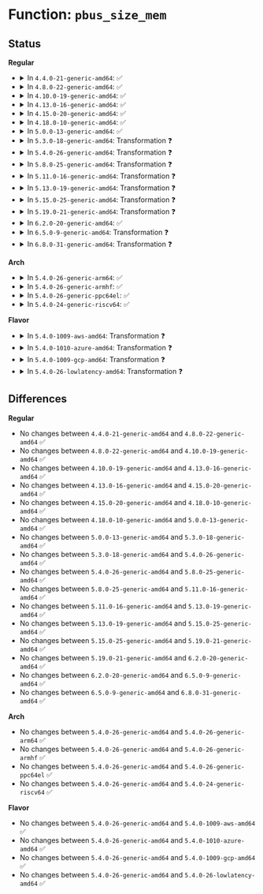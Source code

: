 # Function: <code>pbus_size_mem</code>

## Status
<b>Regular</b>
<ul>
<li>
<details>
<summary>In <code>4.4.0-21-generic-amd64</code>: ✅</summary>

```c
int pbus_size_mem(struct pci_bus * bus, long unsigned int mask, long unsigned int type, long unsigned int type2, long unsigned int type3, resource_size_t min_size, resource_size_t add_size, struct list_head * realloc_head)
```

```json
{
  "name": "pbus_size_mem",
  "collision_type": "Unique Static",
  "inline_type": "No",
  "funcs": [
    {
      "addr": 18446744071583298176,
      "name": "pbus_size_mem",
      "external": false,
      "loc": "drivers/pci/setup-bus.c:1010",
      "file": "drivers/pci/setup-bus.c",
      "inline": "seen, unknown",
      "caller_inline": [],
      "caller_func": [
        "drivers/pci/setup-bus.c:__pci_bus_size_bridges",
        "drivers/pci/setup-bus.c:__pci_bus_size_bridges",
        "drivers/pci/setup-bus.c:__pci_bus_size_bridges",
        "drivers/pci/setup-bus.c:__pci_bus_size_bridges",
        "drivers/pci/setup-bus.c:__pci_bus_size_bridges"
      ]
    }
  ],
  "symbols": [
    {
      "addr": 18446744071583298176,
      "name": "pbus_size_mem",
      "section": ".text",
      "bind": "STB_LOCAL",
      "size": 1667
    }
  ]
}
```
</details>
</li>
<li>
<details>
<summary>In <code>4.8.0-22-generic-amd64</code>: ✅</summary>

```c
int pbus_size_mem(struct pci_bus * bus, long unsigned int mask, long unsigned int type, long unsigned int type2, long unsigned int type3, resource_size_t min_size, resource_size_t add_size, struct list_head * realloc_head)
```

```json
{
  "name": "pbus_size_mem",
  "collision_type": "Unique Static",
  "inline_type": "No",
  "funcs": [
    {
      "addr": 18446744071583609168,
      "name": "pbus_size_mem",
      "external": false,
      "loc": "drivers/pci/setup-bus.c:1014",
      "file": "drivers/pci/setup-bus.c",
      "inline": "seen, unknown",
      "caller_inline": [],
      "caller_func": [
        "drivers/pci/setup-bus.c:__pci_bus_size_bridges",
        "drivers/pci/setup-bus.c:__pci_bus_size_bridges",
        "drivers/pci/setup-bus.c:__pci_bus_size_bridges",
        "drivers/pci/setup-bus.c:__pci_bus_size_bridges",
        "drivers/pci/setup-bus.c:__pci_bus_size_bridges"
      ]
    }
  ],
  "symbols": [
    {
      "addr": 18446744071583609168,
      "name": "pbus_size_mem",
      "section": ".text",
      "bind": "STB_LOCAL",
      "size": 1653
    }
  ]
}
```
</details>
</li>
<li>
<details>
<summary>In <code>4.10.0-19-generic-amd64</code>: ✅</summary>

```c
int pbus_size_mem(struct pci_bus * bus, long unsigned int mask, long unsigned int type, long unsigned int type2, long unsigned int type3, resource_size_t min_size, resource_size_t add_size, struct list_head * realloc_head)
```

```json
{
  "name": "pbus_size_mem",
  "collision_type": "Unique Static",
  "inline_type": "No",
  "funcs": [
    {
      "addr": 18446744071583746368,
      "name": "pbus_size_mem",
      "external": false,
      "loc": "drivers/pci/setup-bus.c:1015",
      "file": "drivers/pci/setup-bus.c",
      "inline": "seen, unknown",
      "caller_inline": [],
      "caller_func": [
        "drivers/pci/setup-bus.c:__pci_bus_size_bridges",
        "drivers/pci/setup-bus.c:__pci_bus_size_bridges",
        "drivers/pci/setup-bus.c:__pci_bus_size_bridges",
        "drivers/pci/setup-bus.c:__pci_bus_size_bridges",
        "drivers/pci/setup-bus.c:__pci_bus_size_bridges"
      ]
    }
  ],
  "symbols": [
    {
      "addr": 18446744071583746368,
      "name": "pbus_size_mem",
      "section": ".text",
      "bind": "STB_LOCAL",
      "size": 1653
    }
  ]
}
```
</details>
</li>
<li>
<details>
<summary>In <code>4.13.0-16-generic-amd64</code>: ✅</summary>

```c
int pbus_size_mem(struct pci_bus * bus, long unsigned int mask, long unsigned int type, long unsigned int type2, long unsigned int type3, resource_size_t min_size, resource_size_t add_size, struct list_head * realloc_head)
```

```json
{
  "name": "pbus_size_mem",
  "collision_type": "Unique Static",
  "inline_type": "No",
  "funcs": [
    {
      "addr": 18446744071583788224,
      "name": "pbus_size_mem",
      "external": false,
      "loc": "drivers/pci/setup-bus.c:1006",
      "file": "drivers/pci/setup-bus.c",
      "inline": "seen, unknown",
      "caller_inline": [],
      "caller_func": [
        "drivers/pci/setup-bus.c:__pci_bus_size_bridges",
        "drivers/pci/setup-bus.c:__pci_bus_size_bridges",
        "drivers/pci/setup-bus.c:__pci_bus_size_bridges",
        "drivers/pci/setup-bus.c:__pci_bus_size_bridges",
        "drivers/pci/setup-bus.c:__pci_bus_size_bridges",
        "drivers/pci/setup-bus.c:__pci_bus_size_bridges"
      ]
    }
  ],
  "symbols": [
    {
      "addr": 18446744071583788224,
      "name": "pbus_size_mem",
      "section": ".text",
      "bind": "STB_LOCAL",
      "size": 1769
    }
  ]
}
```
</details>
</li>
<li>
<details>
<summary>In <code>4.15.0-20-generic-amd64</code>: ✅</summary>

```c
int pbus_size_mem(struct pci_bus * bus, long unsigned int mask, long unsigned int type, long unsigned int type2, long unsigned int type3, resource_size_t min_size, resource_size_t add_size, struct list_head * realloc_head)
```

```json
{
  "name": "pbus_size_mem",
  "collision_type": "Unique Static",
  "inline_type": "No",
  "funcs": [
    {
      "addr": 18446744071584050704,
      "name": "pbus_size_mem",
      "external": false,
      "loc": "drivers/pci/setup-bus.c:1006",
      "file": "drivers/pci/setup-bus.c",
      "inline": "seen, unknown",
      "caller_inline": [],
      "caller_func": [
        "drivers/pci/setup-bus.c:__pci_bus_size_bridges",
        "drivers/pci/setup-bus.c:__pci_bus_size_bridges",
        "drivers/pci/setup-bus.c:__pci_bus_size_bridges",
        "drivers/pci/setup-bus.c:__pci_bus_size_bridges",
        "drivers/pci/setup-bus.c:__pci_bus_size_bridges",
        "drivers/pci/setup-bus.c:__pci_bus_size_bridges"
      ]
    }
  ],
  "symbols": [
    {
      "addr": 18446744071584050704,
      "name": "pbus_size_mem",
      "section": ".text",
      "bind": "STB_LOCAL",
      "size": 1769
    }
  ]
}
```
</details>
</li>
<li>
<details>
<summary>In <code>4.18.0-10-generic-amd64</code>: ✅</summary>

```c
int pbus_size_mem(struct pci_bus * bus, long unsigned int mask, long unsigned int type, long unsigned int type2, long unsigned int type3, resource_size_t min_size, resource_size_t add_size, struct list_head * realloc_head)
```

```json
{
  "name": "pbus_size_mem",
  "collision_type": "Unique Static",
  "inline_type": "No",
  "funcs": [
    {
      "addr": 18446744071584250256,
      "name": "pbus_size_mem",
      "external": false,
      "loc": "drivers/pci/setup-bus.c:1001",
      "file": "drivers/pci/setup-bus.c",
      "inline": "seen, unknown",
      "caller_inline": [],
      "caller_func": [
        "drivers/pci/setup-bus.c:__pci_bus_size_bridges",
        "drivers/pci/setup-bus.c:__pci_bus_size_bridges",
        "drivers/pci/setup-bus.c:__pci_bus_size_bridges",
        "drivers/pci/setup-bus.c:__pci_bus_size_bridges",
        "drivers/pci/setup-bus.c:__pci_bus_size_bridges"
      ]
    }
  ],
  "symbols": [
    {
      "addr": 18446744071584250256,
      "name": "pbus_size_mem",
      "section": ".text",
      "bind": "STB_LOCAL",
      "size": 1775
    }
  ]
}
```
</details>
</li>
<li>
<details>
<summary>In <code>5.0.0-13-generic-amd64</code>: ✅</summary>

```c
int pbus_size_mem(struct pci_bus * bus, long unsigned int mask, long unsigned int type, long unsigned int type2, long unsigned int type3, resource_size_t min_size, resource_size_t add_size, struct list_head * realloc_head)
```

```json
{
  "name": "pbus_size_mem",
  "collision_type": "Unique Static",
  "inline_type": "No",
  "funcs": [
    {
      "addr": 18446744071584340000,
      "name": "pbus_size_mem",
      "external": false,
      "loc": "drivers/pci/setup-bus.c:1005",
      "file": "drivers/pci/setup-bus.c",
      "inline": "seen, unknown",
      "caller_inline": [],
      "caller_func": [
        "drivers/pci/setup-bus.c:__pci_bus_size_bridges",
        "drivers/pci/setup-bus.c:__pci_bus_size_bridges",
        "drivers/pci/setup-bus.c:__pci_bus_size_bridges",
        "drivers/pci/setup-bus.c:__pci_bus_size_bridges",
        "drivers/pci/setup-bus.c:__pci_bus_size_bridges"
      ]
    }
  ],
  "symbols": [
    {
      "addr": 18446744071584340000,
      "name": "pbus_size_mem",
      "section": ".text",
      "bind": "STB_LOCAL",
      "size": 1783
    }
  ]
}
```
</details>
</li>
<li>
<details>
<summary>In <code>5.3.0-18-generic-amd64</code>: Transformation ❓</summary>

```c
int pbus_size_mem(struct pci_bus * bus, long unsigned int mask, long unsigned int type, long unsigned int type2, long unsigned int type3, resource_size_t min_size, resource_size_t add_size, struct list_head * realloc_head)
```

```json
{
  "name": "pbus_size_mem",
  "collision_type": "Unique Static",
  "inline_type": "No",
  "funcs": [
    {
      "addr": 0,
      "name": "pbus_size_mem",
      "external": false,
      "loc": "drivers/pci/setup-bus.c:971",
      "file": "drivers/pci/setup-bus.c",
      "inline": "seen, unknown",
      "caller_inline": [],
      "caller_func": [
        "drivers/pci/setup-bus.c:__pci_bus_size_bridges",
        "drivers/pci/setup-bus.c:__pci_bus_size_bridges",
        "drivers/pci/setup-bus.c:__pci_bus_size_bridges",
        "drivers/pci/setup-bus.c:__pci_bus_size_bridges",
        "drivers/pci/setup-bus.c:__pci_bus_size_bridges"
      ]
    }
  ],
  "symbols": [
    {
      "addr": 18446744071584534192,
      "name": "pbus_size_mem",
      "section": ".text",
      "bind": "STB_LOCAL",
      "size": 1647
    },
    {
      "addr": 18446744071584541280,
      "name": "pbus_size_mem.cold",
      "section": ".text",
      "bind": "STB_LOCAL",
      "size": 84
    }
  ]
}
```
</details>
</li>
<li>
<details>
<summary>In <code>5.4.0-26-generic-amd64</code>: Transformation ❓</summary>

```c
int pbus_size_mem(struct pci_bus * bus, long unsigned int mask, long unsigned int type, long unsigned int type2, long unsigned int type3, resource_size_t min_size, resource_size_t add_size, struct list_head * realloc_head)
```

```json
{
  "name": "pbus_size_mem",
  "collision_type": "Unique Static",
  "inline_type": "No",
  "funcs": [
    {
      "addr": 0,
      "name": "pbus_size_mem",
      "external": false,
      "loc": "drivers/pci/setup-bus.c:971",
      "file": "drivers/pci/setup-bus.c",
      "inline": "seen, unknown",
      "caller_inline": [],
      "caller_func": [
        "drivers/pci/setup-bus.c:__pci_bus_size_bridges",
        "drivers/pci/setup-bus.c:__pci_bus_size_bridges",
        "drivers/pci/setup-bus.c:__pci_bus_size_bridges",
        "drivers/pci/setup-bus.c:__pci_bus_size_bridges",
        "drivers/pci/setup-bus.c:__pci_bus_size_bridges"
      ]
    }
  ],
  "symbols": [
    {
      "addr": 18446744071584669328,
      "name": "pbus_size_mem",
      "section": ".text",
      "bind": "STB_LOCAL",
      "size": 1647
    },
    {
      "addr": 18446744071584676403,
      "name": "pbus_size_mem.cold",
      "section": ".text",
      "bind": "STB_LOCAL",
      "size": 84
    }
  ]
}
```
</details>
</li>
<li>
<details>
<summary>In <code>5.8.0-25-generic-amd64</code>: Transformation ❓</summary>

```c
int pbus_size_mem(struct pci_bus * bus, long unsigned int mask, long unsigned int type, long unsigned int type2, long unsigned int type3, resource_size_t min_size, resource_size_t add_size, struct list_head * realloc_head)
```

```json
{
  "name": "pbus_size_mem",
  "collision_type": "Unique Static",
  "inline_type": "No",
  "funcs": [
    {
      "addr": 0,
      "name": "pbus_size_mem",
      "external": false,
      "loc": "drivers/pci/setup-bus.c:988",
      "file": "drivers/pci/setup-bus.c",
      "inline": "seen, unknown",
      "caller_inline": [],
      "caller_func": [
        "drivers/pci/setup-bus.c:__pci_bus_size_bridges",
        "drivers/pci/setup-bus.c:__pci_bus_size_bridges",
        "drivers/pci/setup-bus.c:__pci_bus_size_bridges",
        "drivers/pci/setup-bus.c:__pci_bus_size_bridges",
        "drivers/pci/setup-bus.c:__pci_bus_size_bridges",
        "drivers/pci/setup-bus.c:__pci_bus_size_bridges"
      ]
    }
  ],
  "symbols": [
    {
      "addr": 18446744071585356512,
      "name": "pbus_size_mem",
      "section": ".text",
      "bind": "STB_LOCAL",
      "size": 1675
    },
    {
      "addr": 18446744071585363318,
      "name": "pbus_size_mem.cold",
      "section": ".text",
      "bind": "STB_LOCAL",
      "size": 77
    }
  ]
}
```
</details>
</li>
<li>
<details>
<summary>In <code>5.11.0-16-generic-amd64</code>: Transformation ❓</summary>

```c
int pbus_size_mem(struct pci_bus * bus, long unsigned int mask, long unsigned int type, long unsigned int type2, long unsigned int type3, resource_size_t min_size, resource_size_t add_size, struct list_head * realloc_head)
```

```json
{
  "name": "pbus_size_mem",
  "collision_type": "Unique Static",
  "inline_type": "No",
  "funcs": [
    {
      "addr": 0,
      "name": "pbus_size_mem",
      "external": false,
      "loc": "drivers/pci/setup-bus.c:989",
      "file": "drivers/pci/setup-bus.c",
      "inline": "seen, unknown",
      "caller_inline": [],
      "caller_func": [
        "drivers/pci/setup-bus.c:__pci_bus_size_bridges",
        "drivers/pci/setup-bus.c:__pci_bus_size_bridges",
        "drivers/pci/setup-bus.c:__pci_bus_size_bridges",
        "drivers/pci/setup-bus.c:__pci_bus_size_bridges",
        "drivers/pci/setup-bus.c:__pci_bus_size_bridges",
        "drivers/pci/setup-bus.c:__pci_bus_size_bridges"
      ]
    }
  ],
  "symbols": [
    {
      "addr": 18446744071585508256,
      "name": "pbus_size_mem",
      "section": ".text",
      "bind": "STB_LOCAL",
      "size": 1675
    },
    {
      "addr": 18446744071591397855,
      "name": "pbus_size_mem.cold",
      "section": ".text",
      "bind": "STB_LOCAL",
      "size": 77
    }
  ]
}
```
</details>
</li>
<li>
<details>
<summary>In <code>5.13.0-19-generic-amd64</code>: Transformation ❓</summary>

```c
int pbus_size_mem(struct pci_bus * bus, long unsigned int mask, long unsigned int type, long unsigned int type2, long unsigned int type3, resource_size_t min_size, resource_size_t add_size, struct list_head * realloc_head)
```

```json
{
  "name": "pbus_size_mem",
  "collision_type": "Unique Static",
  "inline_type": "No",
  "funcs": [
    {
      "addr": 0,
      "name": "pbus_size_mem",
      "external": false,
      "loc": "drivers/pci/setup-bus.c:989",
      "file": "drivers/pci/setup-bus.c",
      "inline": "seen, unknown",
      "caller_inline": [],
      "caller_func": [
        "drivers/pci/setup-bus.c:__pci_bus_size_bridges",
        "drivers/pci/setup-bus.c:__pci_bus_size_bridges",
        "drivers/pci/setup-bus.c:__pci_bus_size_bridges",
        "drivers/pci/setup-bus.c:__pci_bus_size_bridges",
        "drivers/pci/setup-bus.c:__pci_bus_size_bridges",
        "drivers/pci/setup-bus.c:__pci_bus_size_bridges"
      ]
    }
  ],
  "symbols": [
    {
      "addr": 18446744071585386720,
      "name": "pbus_size_mem",
      "section": ".text",
      "bind": "STB_LOCAL",
      "size": 1667
    },
    {
      "addr": 18446744071591340086,
      "name": "pbus_size_mem.cold",
      "section": ".text",
      "bind": "STB_LOCAL",
      "size": 80
    }
  ]
}
```
</details>
</li>
<li>
<details>
<summary>In <code>5.15.0-25-generic-amd64</code>: Transformation ❓</summary>

```c
int pbus_size_mem(struct pci_bus * bus, long unsigned int mask, long unsigned int type, long unsigned int type2, long unsigned int type3, resource_size_t min_size, resource_size_t add_size, struct list_head * realloc_head)
```

```json
{
  "name": "pbus_size_mem",
  "collision_type": "Unique Static",
  "inline_type": "No",
  "funcs": [
    {
      "addr": 0,
      "name": "pbus_size_mem",
      "external": false,
      "loc": "drivers/pci/setup-bus.c:989",
      "file": "drivers/pci/setup-bus.c",
      "inline": "seen, unknown",
      "caller_inline": [],
      "caller_func": [
        "drivers/pci/setup-bus.c:__pci_bus_size_bridges",
        "drivers/pci/setup-bus.c:__pci_bus_size_bridges",
        "drivers/pci/setup-bus.c:__pci_bus_size_bridges",
        "drivers/pci/setup-bus.c:__pci_bus_size_bridges",
        "drivers/pci/setup-bus.c:__pci_bus_size_bridges",
        "drivers/pci/setup-bus.c:__pci_bus_size_bridges"
      ]
    }
  ],
  "symbols": [
    {
      "addr": 18446744071585848160,
      "name": "pbus_size_mem",
      "section": ".text",
      "bind": "STB_LOCAL",
      "size": 1815
    },
    {
      "addr": 18446744071592367800,
      "name": "pbus_size_mem.cold",
      "section": ".text",
      "bind": "STB_LOCAL",
      "size": 80
    }
  ]
}
```
</details>
</li>
<li>
<details>
<summary>In <code>5.19.0-21-generic-amd64</code>: Transformation ❓</summary>

```c
int pbus_size_mem(struct pci_bus * bus, long unsigned int mask, long unsigned int type, long unsigned int type2, long unsigned int type3, resource_size_t min_size, resource_size_t add_size, struct list_head * realloc_head)
```

```json
{
  "name": "pbus_size_mem",
  "collision_type": "Unique Static",
  "inline_type": "No",
  "funcs": [
    {
      "addr": 0,
      "name": "pbus_size_mem",
      "external": false,
      "loc": "drivers/pci/setup-bus.c:989",
      "file": "drivers/pci/setup-bus.c",
      "inline": "seen, unknown",
      "caller_inline": [],
      "caller_func": [
        "drivers/pci/setup-bus.c:__pci_bus_size_bridges",
        "drivers/pci/setup-bus.c:__pci_bus_size_bridges",
        "drivers/pci/setup-bus.c:__pci_bus_size_bridges",
        "drivers/pci/setup-bus.c:__pci_bus_size_bridges",
        "drivers/pci/setup-bus.c:__pci_bus_size_bridges"
      ]
    }
  ],
  "symbols": [
    {
      "addr": 18446744071587041296,
      "name": "pbus_size_mem",
      "section": ".text",
      "bind": "STB_LOCAL",
      "size": 1852
    },
    {
      "addr": 18446744071594230143,
      "name": "pbus_size_mem.cold",
      "section": ".text",
      "bind": "STB_LOCAL",
      "size": 91
    }
  ]
}
```
</details>
</li>
<li>
<details>
<summary>In <code>6.2.0-20-generic-amd64</code>: ✅</summary>

```c
int pbus_size_mem(struct pci_bus * bus, long unsigned int mask, long unsigned int type, long unsigned int type2, long unsigned int type3, resource_size_t min_size, resource_size_t add_size, struct list_head * realloc_head)
```

```json
{
  "name": "pbus_size_mem",
  "collision_type": "Unique Static",
  "inline_type": "No",
  "funcs": [
    {
      "addr": 18446744071588222048,
      "name": "pbus_size_mem",
      "external": false,
      "loc": "drivers/pci/setup-bus.c:989",
      "file": "drivers/pci/setup-bus.c",
      "inline": "seen, unknown",
      "caller_inline": [],
      "caller_func": [
        "drivers/pci/setup-bus.c:__pci_bus_size_bridges",
        "drivers/pci/setup-bus.c:__pci_bus_size_bridges",
        "drivers/pci/setup-bus.c:__pci_bus_size_bridges",
        "drivers/pci/setup-bus.c:__pci_bus_size_bridges",
        "drivers/pci/setup-bus.c:__pci_bus_size_bridges"
      ]
    }
  ],
  "symbols": [
    {
      "addr": 18446744071588222048,
      "name": "pbus_size_mem",
      "section": ".text",
      "bind": "STB_LOCAL",
      "size": 1800
    }
  ]
}
```
</details>
</li>
<li>
<details>
<summary>In <code>6.5.0-9-generic-amd64</code>: Transformation ❓</summary>

```c
int pbus_size_mem(struct pci_bus * bus, long unsigned int mask, long unsigned int type, long unsigned int type2, long unsigned int type3, resource_size_t min_size, resource_size_t add_size, struct list_head * realloc_head)
```

```json
{
  "name": "pbus_size_mem",
  "collision_type": "Unique Static",
  "inline_type": "No",
  "funcs": [
    {
      "addr": 0,
      "name": "pbus_size_mem",
      "external": false,
      "loc": "drivers/pci/setup-bus.c:984",
      "file": "drivers/pci/setup-bus.c",
      "inline": "seen, unknown",
      "caller_inline": [],
      "caller_func": [
        "drivers/pci/setup-bus.c:__pci_bus_size_bridges",
        "drivers/pci/setup-bus.c:__pci_bus_size_bridges",
        "drivers/pci/setup-bus.c:__pci_bus_size_bridges",
        "drivers/pci/setup-bus.c:__pci_bus_size_bridges",
        "drivers/pci/setup-bus.c:__pci_bus_size_bridges"
      ]
    }
  ],
  "symbols": [
    {
      "addr": 18446744071588497536,
      "name": "pbus_size_mem",
      "section": ".text",
      "bind": "STB_LOCAL",
      "size": 1813
    },
    {
      "addr": 18446744071596734328,
      "name": "pbus_size_mem.cold",
      "section": ".text",
      "bind": "STB_LOCAL",
      "size": 70
    }
  ]
}
```
</details>
</li>
<li>
<details>
<summary>In <code>6.8.0-31-generic-amd64</code>: Transformation ❓</summary>

```c
int pbus_size_mem(struct pci_bus * bus, long unsigned int mask, long unsigned int type, long unsigned int type2, long unsigned int type3, resource_size_t min_size, resource_size_t add_size, struct list_head * realloc_head)
```

```json
{
  "name": "pbus_size_mem",
  "collision_type": "Unique Static",
  "inline_type": "No",
  "funcs": [
    {
      "addr": 0,
      "name": "pbus_size_mem",
      "external": false,
      "loc": "drivers/pci/setup-bus.c:993",
      "file": "drivers/pci/setup-bus.c",
      "inline": "seen, unknown",
      "caller_inline": [],
      "caller_func": [
        "drivers/pci/setup-bus.c:__pci_bus_size_bridges",
        "drivers/pci/setup-bus.c:__pci_bus_size_bridges",
        "drivers/pci/setup-bus.c:__pci_bus_size_bridges",
        "drivers/pci/setup-bus.c:__pci_bus_size_bridges",
        "drivers/pci/setup-bus.c:__pci_bus_size_bridges"
      ]
    }
  ],
  "symbols": [
    {
      "addr": 18446744071588795808,
      "name": "pbus_size_mem",
      "section": ".text",
      "bind": "STB_LOCAL",
      "size": 1884
    },
    {
      "addr": 18446744071597642765,
      "name": "pbus_size_mem.cold",
      "section": ".text",
      "bind": "STB_LOCAL",
      "size": 71
    }
  ]
}
```
</details>
</li>
</ul>
<b>Arch</b>
<ul>
<li>
<details>
<summary>In <code>5.4.0-26-generic-arm64</code>: ✅</summary>

```c
int pbus_size_mem(struct pci_bus * bus, long unsigned int mask, long unsigned int type, long unsigned int type2, long unsigned int type3, resource_size_t min_size, resource_size_t add_size, struct list_head * realloc_head)
```

```json
{
  "name": "pbus_size_mem",
  "collision_type": "Unique Static",
  "inline_type": "No",
  "funcs": [
    {
      "addr": 18446603336496919040,
      "name": "pbus_size_mem",
      "external": false,
      "loc": "drivers/pci/setup-bus.c:971",
      "file": "drivers/pci/setup-bus.c",
      "inline": "seen, unknown",
      "caller_inline": [],
      "caller_func": [
        "drivers/pci/setup-bus.c:__pci_bus_size_bridges",
        "drivers/pci/setup-bus.c:__pci_bus_size_bridges",
        "drivers/pci/setup-bus.c:__pci_bus_size_bridges",
        "drivers/pci/setup-bus.c:__pci_bus_size_bridges",
        "drivers/pci/setup-bus.c:__pci_bus_size_bridges"
      ]
    }
  ],
  "symbols": [
    {
      "addr": 18446603336496919040,
      "name": "pbus_size_mem",
      "section": ".text",
      "bind": "STB_LOCAL",
      "size": 1568
    }
  ]
}
```
</details>
</li>
<li>
<details>
<summary>In <code>5.4.0-26-generic-armhf</code>: ✅</summary>

```c
int pbus_size_mem(struct pci_bus * bus, long unsigned int mask, long unsigned int type, long unsigned int type2, long unsigned int type3, resource_size_t min_size, resource_size_t add_size, struct list_head * realloc_head)
```

```json
{
  "name": "pbus_size_mem",
  "collision_type": "Unique Static",
  "inline_type": "No",
  "funcs": [
    {
      "addr": 3230194776,
      "name": "pbus_size_mem",
      "external": false,
      "loc": "drivers/pci/setup-bus.c:971",
      "file": "drivers/pci/setup-bus.c",
      "inline": "seen, unknown",
      "caller_inline": [],
      "caller_func": [
        "drivers/pci/setup-bus.c:__pci_bus_size_bridges",
        "drivers/pci/setup-bus.c:__pci_bus_size_bridges",
        "drivers/pci/setup-bus.c:__pci_bus_size_bridges",
        "drivers/pci/setup-bus.c:__pci_bus_size_bridges",
        "drivers/pci/setup-bus.c:__pci_bus_size_bridges"
      ]
    }
  ],
  "symbols": [
    {
      "addr": 3230194776,
      "name": "pbus_size_mem",
      "section": ".text",
      "bind": "STB_LOCAL",
      "size": 1480
    }
  ]
}
```
</details>
</li>
<li>
<details>
<summary>In <code>5.4.0-26-generic-ppc64el</code>: ✅</summary>

```c
int pbus_size_mem(struct pci_bus * bus, long unsigned int mask, long unsigned int type, long unsigned int type2, long unsigned int type3, resource_size_t min_size, resource_size_t add_size, struct list_head * realloc_head)
```

```json
{
  "name": "pbus_size_mem",
  "collision_type": "Unique Static",
  "inline_type": "No",
  "funcs": [
    {
      "addr": 13835058055291016352,
      "name": "pbus_size_mem",
      "external": false,
      "loc": "drivers/pci/setup-bus.c:971",
      "file": "drivers/pci/setup-bus.c",
      "inline": "seen, unknown",
      "caller_inline": [],
      "caller_func": [
        "drivers/pci/setup-bus.c:__pci_bus_size_bridges",
        "drivers/pci/setup-bus.c:__pci_bus_size_bridges",
        "drivers/pci/setup-bus.c:__pci_bus_size_bridges",
        "drivers/pci/setup-bus.c:__pci_bus_size_bridges",
        "drivers/pci/setup-bus.c:__pci_bus_size_bridges",
        "drivers/pci/setup-bus.c:__pci_bus_size_bridges"
      ]
    }
  ],
  "symbols": [
    {
      "addr": 13835058055291016352,
      "name": "pbus_size_mem",
      "section": ".text",
      "bind": "STB_LOCAL",
      "size": 2012
    }
  ]
}
```
</details>
</li>
<li>
<details>
<summary>In <code>5.4.0-24-generic-riscv64</code>: ✅</summary>

```c
int pbus_size_mem(struct pci_bus * bus, long unsigned int mask, long unsigned int type, long unsigned int type2, long unsigned int type3, resource_size_t min_size, resource_size_t add_size, struct list_head * realloc_head)
```

```json
{
  "name": "pbus_size_mem",
  "collision_type": "Unique Static",
  "inline_type": "No",
  "funcs": [
    {
      "addr": 18446743936275604910,
      "name": "pbus_size_mem",
      "external": false,
      "loc": "drivers/pci/setup-bus.c:971",
      "file": "drivers/pci/setup-bus.c",
      "inline": "seen, unknown",
      "caller_inline": [],
      "caller_func": [
        "drivers/pci/setup-bus.c:__pci_bus_size_bridges",
        "drivers/pci/setup-bus.c:__pci_bus_size_bridges",
        "drivers/pci/setup-bus.c:__pci_bus_size_bridges",
        "drivers/pci/setup-bus.c:__pci_bus_size_bridges",
        "drivers/pci/setup-bus.c:__pci_bus_size_bridges",
        "drivers/pci/setup-bus.c:__pci_bus_size_bridges"
      ]
    }
  ],
  "symbols": [
    {
      "addr": 18446743936275604910,
      "name": "pbus_size_mem",
      "section": ".text",
      "bind": "STB_LOCAL",
      "size": 1382
    }
  ]
}
```
</details>
</li>
</ul>
<b>Flavor</b>
<ul>
<li>
<details>
<summary>In <code>5.4.0-1009-aws-amd64</code>: Transformation ❓</summary>

```c
int pbus_size_mem(struct pci_bus * bus, long unsigned int mask, long unsigned int type, long unsigned int type2, long unsigned int type3, resource_size_t min_size, resource_size_t add_size, struct list_head * realloc_head)
```

```json
{
  "name": "pbus_size_mem",
  "collision_type": "Unique Static",
  "inline_type": "No",
  "funcs": [
    {
      "addr": 0,
      "name": "pbus_size_mem",
      "external": false,
      "loc": "drivers/pci/setup-bus.c:971",
      "file": "drivers/pci/setup-bus.c",
      "inline": "seen, unknown",
      "caller_inline": [],
      "caller_func": [
        "drivers/pci/setup-bus.c:__pci_bus_size_bridges",
        "drivers/pci/setup-bus.c:__pci_bus_size_bridges",
        "drivers/pci/setup-bus.c:__pci_bus_size_bridges",
        "drivers/pci/setup-bus.c:__pci_bus_size_bridges",
        "drivers/pci/setup-bus.c:__pci_bus_size_bridges"
      ]
    }
  ],
  "symbols": [
    {
      "addr": 18446744071584619792,
      "name": "pbus_size_mem",
      "section": ".text",
      "bind": "STB_LOCAL",
      "size": 1647
    },
    {
      "addr": 18446744071584626871,
      "name": "pbus_size_mem.cold",
      "section": ".text",
      "bind": "STB_LOCAL",
      "size": 84
    }
  ]
}
```
</details>
</li>
<li>
<details>
<summary>In <code>5.4.0-1010-azure-amd64</code>: Transformation ❓</summary>

```c
int pbus_size_mem(struct pci_bus * bus, long unsigned int mask, long unsigned int type, long unsigned int type2, long unsigned int type3, resource_size_t min_size, resource_size_t add_size, struct list_head * realloc_head)
```

```json
{
  "name": "pbus_size_mem",
  "collision_type": "Unique Static",
  "inline_type": "No",
  "funcs": [
    {
      "addr": 0,
      "name": "pbus_size_mem",
      "external": false,
      "loc": "drivers/pci/setup-bus.c:971",
      "file": "drivers/pci/setup-bus.c",
      "inline": "seen, unknown",
      "caller_inline": [],
      "caller_func": [
        "drivers/pci/setup-bus.c:__pci_bus_size_bridges",
        "drivers/pci/setup-bus.c:__pci_bus_size_bridges",
        "drivers/pci/setup-bus.c:__pci_bus_size_bridges",
        "drivers/pci/setup-bus.c:__pci_bus_size_bridges",
        "drivers/pci/setup-bus.c:__pci_bus_size_bridges"
      ]
    }
  ],
  "symbols": [
    {
      "addr": 18446744071584549616,
      "name": "pbus_size_mem",
      "section": ".text",
      "bind": "STB_LOCAL",
      "size": 1647
    },
    {
      "addr": 18446744071584556691,
      "name": "pbus_size_mem.cold",
      "section": ".text",
      "bind": "STB_LOCAL",
      "size": 84
    }
  ]
}
```
</details>
</li>
<li>
<details>
<summary>In <code>5.4.0-1009-gcp-amd64</code>: Transformation ❓</summary>

```c
int pbus_size_mem(struct pci_bus * bus, long unsigned int mask, long unsigned int type, long unsigned int type2, long unsigned int type3, resource_size_t min_size, resource_size_t add_size, struct list_head * realloc_head)
```

```json
{
  "name": "pbus_size_mem",
  "collision_type": "Unique Static",
  "inline_type": "No",
  "funcs": [
    {
      "addr": 0,
      "name": "pbus_size_mem",
      "external": false,
      "loc": "drivers/pci/setup-bus.c:971",
      "file": "drivers/pci/setup-bus.c",
      "inline": "seen, unknown",
      "caller_inline": [],
      "caller_func": [
        "drivers/pci/setup-bus.c:__pci_bus_size_bridges",
        "drivers/pci/setup-bus.c:__pci_bus_size_bridges",
        "drivers/pci/setup-bus.c:__pci_bus_size_bridges",
        "drivers/pci/setup-bus.c:__pci_bus_size_bridges",
        "drivers/pci/setup-bus.c:__pci_bus_size_bridges"
      ]
    }
  ],
  "symbols": [
    {
      "addr": 18446744071584619488,
      "name": "pbus_size_mem",
      "section": ".text",
      "bind": "STB_LOCAL",
      "size": 1647
    },
    {
      "addr": 18446744071584626563,
      "name": "pbus_size_mem.cold",
      "section": ".text",
      "bind": "STB_LOCAL",
      "size": 84
    }
  ]
}
```
</details>
</li>
<li>
<details>
<summary>In <code>5.4.0-26-lowlatency-amd64</code>: Transformation ❓</summary>

```c
int pbus_size_mem(struct pci_bus * bus, long unsigned int mask, long unsigned int type, long unsigned int type2, long unsigned int type3, resource_size_t min_size, resource_size_t add_size, struct list_head * realloc_head)
```

```json
{
  "name": "pbus_size_mem",
  "collision_type": "Unique Static",
  "inline_type": "No",
  "funcs": [
    {
      "addr": 0,
      "name": "pbus_size_mem",
      "external": false,
      "loc": "drivers/pci/setup-bus.c:971",
      "file": "drivers/pci/setup-bus.c",
      "inline": "seen, unknown",
      "caller_inline": [],
      "caller_func": [
        "drivers/pci/setup-bus.c:__pci_bus_size_bridges",
        "drivers/pci/setup-bus.c:__pci_bus_size_bridges",
        "drivers/pci/setup-bus.c:__pci_bus_size_bridges",
        "drivers/pci/setup-bus.c:__pci_bus_size_bridges",
        "drivers/pci/setup-bus.c:__pci_bus_size_bridges"
      ]
    }
  ],
  "symbols": [
    {
      "addr": 18446744071584727184,
      "name": "pbus_size_mem",
      "section": ".text",
      "bind": "STB_LOCAL",
      "size": 1647
    },
    {
      "addr": 18446744071584734259,
      "name": "pbus_size_mem.cold",
      "section": ".text",
      "bind": "STB_LOCAL",
      "size": 84
    }
  ]
}
```
</details>
</li>
</ul>

## Differences
<b>Regular</b>
<ul>
<li>
No changes between <code>4.4.0-21-generic-amd64</code> and <code>4.8.0-22-generic-amd64</code> ✅
</li>
<li>
No changes between <code>4.8.0-22-generic-amd64</code> and <code>4.10.0-19-generic-amd64</code> ✅
</li>
<li>
No changes between <code>4.10.0-19-generic-amd64</code> and <code>4.13.0-16-generic-amd64</code> ✅
</li>
<li>
No changes between <code>4.13.0-16-generic-amd64</code> and <code>4.15.0-20-generic-amd64</code> ✅
</li>
<li>
No changes between <code>4.15.0-20-generic-amd64</code> and <code>4.18.0-10-generic-amd64</code> ✅
</li>
<li>
No changes between <code>4.18.0-10-generic-amd64</code> and <code>5.0.0-13-generic-amd64</code> ✅
</li>
<li>
No changes between <code>5.0.0-13-generic-amd64</code> and <code>5.3.0-18-generic-amd64</code> ✅
</li>
<li>
No changes between <code>5.3.0-18-generic-amd64</code> and <code>5.4.0-26-generic-amd64</code> ✅
</li>
<li>
No changes between <code>5.4.0-26-generic-amd64</code> and <code>5.8.0-25-generic-amd64</code> ✅
</li>
<li>
No changes between <code>5.8.0-25-generic-amd64</code> and <code>5.11.0-16-generic-amd64</code> ✅
</li>
<li>
No changes between <code>5.11.0-16-generic-amd64</code> and <code>5.13.0-19-generic-amd64</code> ✅
</li>
<li>
No changes between <code>5.13.0-19-generic-amd64</code> and <code>5.15.0-25-generic-amd64</code> ✅
</li>
<li>
No changes between <code>5.15.0-25-generic-amd64</code> and <code>5.19.0-21-generic-amd64</code> ✅
</li>
<li>
No changes between <code>5.19.0-21-generic-amd64</code> and <code>6.2.0-20-generic-amd64</code> ✅
</li>
<li>
No changes between <code>6.2.0-20-generic-amd64</code> and <code>6.5.0-9-generic-amd64</code> ✅
</li>
<li>
No changes between <code>6.5.0-9-generic-amd64</code> and <code>6.8.0-31-generic-amd64</code> ✅
</li>
</ul>
<b>Arch</b>
<ul>
<li>
No changes between <code>5.4.0-26-generic-amd64</code> and <code>5.4.0-26-generic-arm64</code> ✅
</li>
<li>
No changes between <code>5.4.0-26-generic-amd64</code> and <code>5.4.0-26-generic-armhf</code> ✅
</li>
<li>
No changes between <code>5.4.0-26-generic-amd64</code> and <code>5.4.0-26-generic-ppc64el</code> ✅
</li>
<li>
No changes between <code>5.4.0-26-generic-amd64</code> and <code>5.4.0-24-generic-riscv64</code> ✅
</li>
</ul>
<b>Flavor</b>
<ul>
<li>
No changes between <code>5.4.0-26-generic-amd64</code> and <code>5.4.0-1009-aws-amd64</code> ✅
</li>
<li>
No changes between <code>5.4.0-26-generic-amd64</code> and <code>5.4.0-1010-azure-amd64</code> ✅
</li>
<li>
No changes between <code>5.4.0-26-generic-amd64</code> and <code>5.4.0-1009-gcp-amd64</code> ✅
</li>
<li>
No changes between <code>5.4.0-26-generic-amd64</code> and <code>5.4.0-26-lowlatency-amd64</code> ✅
</li>
</ul>
